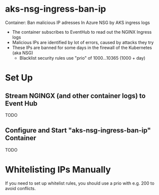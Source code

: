 # aks-nsg-ingress-ban-ip
Container: Ban malicious IP adresses In Azure NSG by AKS ingress logs

- The container subscribes to EventHub to read out the NGINX Ingress logs
- Malicious IPs are identified by lot of errors, caused by attacks they try
- These IPs are banned for some days in the firewall of the Kubernetes (aka NSG)
  -  Blacklist security rules use "prio" of 1000...10365 (1000 + day)

# Set Up

## Stream NGINGX (and other container logs) to Event Hub 

TODO

## Configure and Start "aks-nsg-ingress-ban-ip" Container

TODO

# Whitelisting IPs Manually

If you need to set up whitelist rules, you should use a prio with e.g. 200 to avoid conflicts.